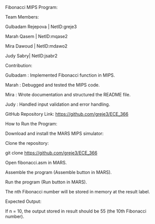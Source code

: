 Fibonacci MIPS Program: 

Team Members: 

Gulbadam Rejepova | NetID:greje3

Marah Qasem | NetID:mqase2

Mira Dawoud | NetID:mdawo2

Judy Sabry| NetID:jsabr2



Contribution: 

Gulbadam : Implemented Fibonacci function in MIPS.

Marah : Debugged and tested the MIPS code.

Mira : Wrote documentation and structured the README file.

Judy : Handled input validation and error handling.

GitHub Repository Link: https://github.com/greje3/ECE_366


How to Run the Program:

Download and install the MARS MIPS simulator:

Clone the repository:

git clone https://github.com/greje3/ECE_366

Open fibonacci.asm in MARS.

Assemble the program (Assemble button in MARS).

Run the program (Run button in MARS).

The nth Fibonacci number will be stored in memory at the result label.

Expected Output: 

If n = 10, the output stored in result should be 55 (the 10th Fibonacci number).
